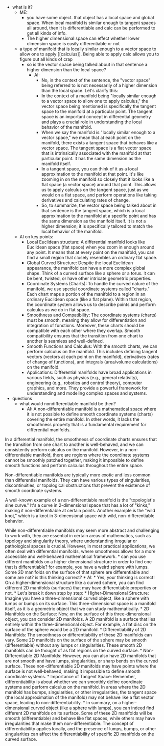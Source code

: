   * what is it?
    * ME:
      * you have some object. that object has a local space and global space. When local manifold is similar enough to tangent spaces all around, then it is differentiable and calc can be performed to get all kinds of info.
      * The higher dimensional space can effect whether lower dimension space is easily differentiable or not
    * a type of manifold that is locally similar enough to a vector space to allow one to apply [[calculus]]. Being able to apply calc allows you to figure out all kinds of crap
      * so is the vector space being talked about in that sentence a higher dimension than the local space?
        * AI: 
          * No, in the context of the sentence, the "vector space" being referred to is not necessarily of a higher dimension than the local space. Let's clarify this:
          * In the context of a manifold being "locally similar enough to a vector space to allow one to apply calculus," the vector space being mentioned is specifically the tangent space to the manifold at a particular point. The tangent space is an important concept in differential geometry and plays a crucial role in understanding the local behavior of the manifold.
          * When we say the manifold is "locally similar enough to a vector space," we mean that at each point on the manifold, there exists a tangent space that behaves like a vector space. The tangent space is a flat vector space that is intrinsically associated with the manifold at that particular point. It has the same dimension as the manifold itself.
          * In a tangent space, you can think of it as a local approximation to the manifold at that point. It's like zooming in on the manifold so closely that it looks like a flat space (a vector space) around that point. This allows us to apply calculus on the tangent space, just as we would on a flat space, and perform operations like taking derivatives and calculating rates of change.
          * So, to summarize, the vector space being talked about in that sentence is the tangent space, which is a local approximation to the manifold at a specific point and has the same dimension as the manifold itself. It is not a higher dimension; it is specifically tailored to match the local behavior of the manifold.
    * AI on key points:
      * Local Euclidean structure: A differential manifold looks like Euclidean space (flat space) when you zoom in enough around any point. It means that at every point on the manifold, you can find a small region that closely resembles an ordinary flat space.
      * Global Curved Structure: Despite the local Euclidean appearance, the manifold can have a more complex global shape. Think of a curved surface like a sphere or a torus. It can be bent, twisted, or have other intricate geometric properties.
      * Coordinate Systems (Charts): To handle the curved nature of the manifold, we use special coordinate systems called "charts." Each chart maps a portion of the manifold to a region in an ordinary Euclidean space (like a flat plane). Within that region, the coordinate system allows us to describe points and perform calculus as we do in flat space.
      * Smoothness and Compatibility: The coordinate systems (charts) must be smooth, meaning they allow for differentiation and integration of functions. Moreover, these charts should be compatible with each other where they overlap. Smooth compatibility ensures that the transition from one chart to another is seamless and well-defined.
      * Smooth Functions and Calculus: With the smooth charts, we can perform calculus on the manifold. This includes defining tangent vectors (vectors at each point on the manifold), derivatives (rates of change of functions), and integrals (area/volume calculations) on the manifold.
      * Applications: Differential manifolds have broad applications in various fields, such as physics (e.g., general relativity), engineering (e.g., robotics and control theory), computer graphics, and more. They provide a powerful framework for understanding and modeling complex spaces and systems.
  * questions
    * what would nondifferentiable manifold be then?
      * AI: A non-differentiable manifold is a mathematical space where it is not possible to define smooth coordinate systems (charts) covering the entire manifold. In other words, it lacks the smoothness property that is a fundamental requirement for differential manifolds.

In a differential manifold, the smoothness of coordinate charts ensures that the transition from one chart to another is well-behaved, and we can consistently perform calculus on the manifold. However, in a non-differentiable manifold, there are regions where the coordinate systems cannot be smoothly patched together, making it impossible to define smooth functions and perform calculus throughout the entire space.

Non-differentiable manifolds are typically more exotic and less common than differential manifolds. They can have various types of singularities, discontinuities, or topological obstructions that prevent the existence of smooth coordinate systems.

A well-known example of a non-differentiable manifold is the "topologist's sine curve." It's a curve in 2-dimensional space that has a lot of "kinks," making it non-differentiable at certain points. Another example is the "wild knot," which is a knot in 3-dimensional space with wild, non-differentiable behavior.

While non-differentiable manifolds may seem more abstract and challenging to work with, they are essential in certain areas of mathematics, such as topology and singularity theory, where understanding irregular or pathological spaces is crucial. However, in most practical applications, we often deal with differential manifolds, where smoothness allows for a more accessible and well-behaved mathematical framework.
    * can you use different manifolds on a higher dimensional structure in order to find one that is differentiable? for example, you have a weird sphere with lumps. Some 2D manifolds on the surface of that sphere are differentiable and some are not? is this thinking correct?
      * AI:
        * Yes, your thinking is correct! On a higher-dimensional structure like a curved sphere, you can find different 2D manifolds (surfaces) that may have differentiable properties or not.
        * Let's break it down step by step:
          * Higher-Dimensional Structure: Imagine you have a three-dimensional curved object, like a sphere with lumps or bumps on its surface. This three-dimensional space is a manifold itself, as it is a geometric object that we can study mathematically.
          * 2D Manifolds on the Surface: Now, on the surface of this three-dimensional object, you can consider 2D manifolds. A 2D manifold is a surface that lies entirely within the three-dimensional object. For example, a flat disc on the surface of the sphere would be a 2D manifold.
          * Differentiability of 2D Manifolds: The smoothness or differentiability of these 2D manifolds can vary. Some 2D manifolds on the surface of the sphere may be smooth (differentiable) without any lumps or singularities. These smooth 2D manifolds can be thought of as flat regions on the curved surface.
          * Non-Differentiable 2D Manifolds: However, you can also have 2D manifolds that are not smooth and have lumps, singularities, or sharp bends on the curved surface. These non-differentiable 2D manifolds may have points where the surface is not well-behaved, making it impossible to define smooth coordinate systems.
          * Importance of Tangent Space: Remember, differentiability is about whether we can smoothly define coordinate systems and perform calculus on the manifold. In areas where the 2D manifold has bumps, singularities, or other irregularities, the tangent space (the local approximation of the manifold) may not behave like a flat vector space, leading to non-differentiability.
        * In summary, on a higher-dimensional curved object (like a sphere with lumps), you can indeed find different 2D manifolds on its surface. Some of these 2D manifolds will be smooth (differentiable) and behave like flat spaces, while others may have irregularities that make them non-differentiable. The concept of differentiability applies locally, and the presence of lumps, bumps, or other singularities can affect the differentiability of specific 2D manifolds on the curved surface.